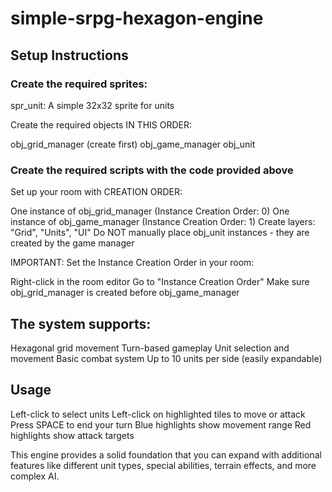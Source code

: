# simple-srpg-hexagon-engine

## Setup Instructions

### Create the required sprites:

spr_unit: A simple 32x32 sprite for units

Create the required objects IN THIS ORDER:

obj_grid_manager (create first)
obj_game_manager
obj_unit

### Create the required scripts with the code provided above

Set up your room with CREATION ORDER:

One instance of obj_grid_manager (Instance Creation Order: 0)
One instance of obj_game_manager (Instance Creation Order: 1)
Create layers: "Grid", "Units", "UI"
Do NOT manually place obj_unit instances - they are created by the game manager

IMPORTANT: Set the Instance Creation Order in your room:

Right-click in the room editor
Go to "Instance Creation Order"
Make sure obj_grid_manager is created before obj_game_manager

## The system supports:

Hexagonal grid movement
Turn-based gameplay
Unit selection and movement
Basic combat system
Up to 10 units per side (easily expandable)

## Usage

Left-click to select units
Left-click on highlighted tiles to move or attack
Press SPACE to end your turn
Blue highlights show movement range
Red highlights show attack targets

This engine provides a solid foundation that you can expand with additional features like different unit types, special abilities, terrain effects, and more complex AI.
